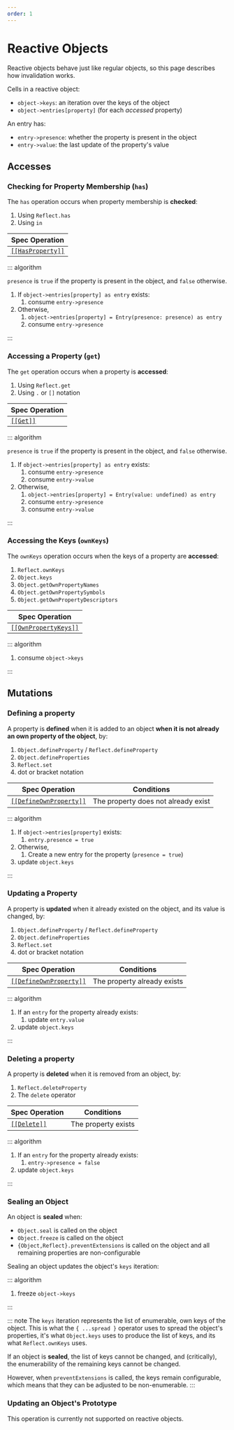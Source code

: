 ```yaml
---
order: 1
---
```


# Reactive Objects

Reactive objects behave just like regular objects, so this page describes how invalidation works.

Cells in a reactive object:

- `object->keys`: an iteration over the keys of the object
- `object->entries[property]` (for each _accessed_ property)

An entry has:

- `entry->presence`: whether the property is present in the object
- `entry->value`: the last update of the property's value

## Accesses

### Checking for Property Membership (`has`)

The `has` operation occurs when property membership is **checked**:

1. Using `Reflect.has`
2. Using `in`

| Spec Operation                   |
| -------------------------------- |
| [`[[HasProperty]]`][hasproperty] |

::: algorithm

`presence` is `true` if the property is present in the object, and `false` otherwise.

1. If `object->entries[property] as entry` exists:
   1. consume `entry->presence`
2. Otherwise,
   1. `object->entries[property] = Entry(presence: presence) as entry`
   2. consume `entry->presence`

:::

[hasproperty]: https://262.ecma-international.org/#sec-ordinary-object-internal-methods-and-internal-slots-hasproperty-p

### Accessing a Property (`get`)

The `get` operation occurs when a property is **accessed**:

1. Using `Reflect.get`
2. Using `.` or `[]` notation

| Spec Operation   |
| ---------------- |
| [`[[Get]]`][get] |

::: algorithm

`presence` is `true` if the property is present in the object, and `false` otherwise.

1. If `object->entries[property] as entry` exists:
   1. consume `entry->presence`
   1. consume `entry->value`
2. Otherwise,
   1. `object->entries[property] = Entry(value: undefined) as entry`
   2. consume `entry->presence`
   3. consume `entry->value`

:::

[get]: https://262.ecma-international.org/#sec-ordinary-object-internal-methods-and-internal-slots-get-p-receiver

### Accessing the Keys (`ownKeys`)

The `ownKeys` operation occurs when the keys of a property are **accessed**:

1. `Reflect.ownKeys`
2. `Object.keys`
3. `Object.getOwnPropertyNames`
4. `Object.getOwnPropertySymbols`
5. `Object.getOwnPropertyDescriptors`

| Spec Operation                           |
| ---------------------------------------- |
| [`[[OwnPropertyKeys]]`][ownpropertykeys] |

[ownpropertykeys]: https://262.ecma-international.org/#sec-ordinary-object-internal-methods-and-internal-slots-ownpropertykeys

::: algorithm

1. consume `object->keys`

:::

## Mutations

### Defining a property

A property is **defined** when it is added to an object **when it is not already an own property of
the object**, by:

1. `Object.defineProperty` / `Reflect.defineProperty`
2. `Object.defineProperties`
3. `Reflect.set`
4. dot or bracket notation

| Spec Operation                               | Conditions                          |
| -------------------------------------------- | ----------------------------------- |
| [`[[DefineOwnProperty]]`][defineownproperty] | The property does not already exist |

::: algorithm

1. If `object->entries[property]` exists:
   1. `entry.presence = true`
2. Otherwise,
   1. Create a new entry for the property (`presence = true`)
3. update `object.keys`

:::

### Updating a Property

A property is **updated** when it already existed on the object, and its value is changed, by:

1. `Object.defineProperty` / `Reflect.defineProperty`
2. `Object.defineProperties`
3. `Reflect.set`
4. dot or bracket notation

| Spec Operation                               | Conditions                  |
| -------------------------------------------- | --------------------------- |
| [`[[DefineOwnProperty]]`][defineownproperty] | The property already exists |

::: algorithm

1. If an `entry` for the property already exists:
   1. update `entry.value`
2. update `object.keys`

:::

[defineownproperty]: https://tc39.es/ecma262/#sec-proxy-object-internal-methods-and-internal-slots-defineownproperty-p-desc

### Deleting a property

A property is **deleted** when it is removed from an object, by:

1. `Reflect.deleteProperty`
2. The `delete` operator

| Spec Operation         | Conditions          |
| ---------------------- | ------------------- |
| [`[[Delete]]`][delete] | The property exists |

::: algorithm

1. If an `entry` for the property already exists:
   1. `entry->presence = false`
2. update `object.keys`

:::

[delete]: https://tc39.es/ecma262/#sec-proxy-object-internal-methods-and-internal-slots-delete-p

### Sealing an Object

An object is **sealed** when:

- `Object.seal` is called on the object
- `Object.freeze` is called on the object
- `{Object,Reflect}.preventExtensions` is called on the object and all remaining properties are
  non-configurable

Sealing an object updates the object's `keys` iteration:

::: algorithm

1. freeze `object->keys`

:::

::: note
The `keys` iteration represents the list of enumerable, own keys of the object. This is what the `{ ...spread }` operator uses to spread the object's properties, it's what `Object.keys` uses to
produce the list of keys, and its what `Reflect.ownKeys` uses.

If an object is **sealed**, the list of keys cannot be changed, and (critically), the enumerability
of the remaining keys cannot be changed.

However, when `preventExtensions` is called, the keys remain configurable, which means that they can
be adjusted to be non-enumerable.
:::

### Updating an Object's Prototype

This operation is currently not supported on reactive objects.
